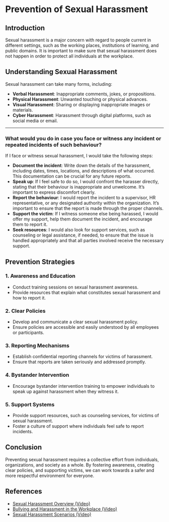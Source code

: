 # Prevention of Sexual Harassment

## Introduction
Sexual harassment is a major concern with regard to people current in different settings, such as the working places, institutions of learning, and public domains. It is important to make sure that sexual harassment does not happen in order to protect all individuals at the workplace.

## Understanding Sexual Harassment
Sexual harassment can take many forms, including:

- **Verbal Harassment**: Inappropriate comments, jokes, or propositions.
- **Physical Harassment**: Unwanted touching or physical advances.
- **Visual Harassment**: Sharing or displaying inappropriate images or materials.
- **Cyber Harassment**: Harassment through digital platforms, such as social media or email.
  
---

### What would you do in case you face or witness any incident or repeated incidents of such behaviour?
If I face or witness sexual harassment, I would take the following steps:

- **Document the incident**: Write down the details of the harassment, including dates, times, locations, and descriptions of what occurred. This documentation can be crucial for any future reports.
- **Speak up**: If I feel safe to do so, I would confront the harasser directly, stating that their behaviour is inappropriate and unwelcome. It’s important to express discomfort clearly.
- **Report the behaviour**: I would report the incident to a supervisor, HR representative, or any designated authority within the organization. It’s important to ensure that the report is made through the proper channels.
- **Support the victim**: If I witness someone else being harassed, I would offer my support, help them document the incident, and encourage them to report it.
- **Seek resources**: I would also look for support services, such as counseling or legal assistance, if needed, to ensure that the issue is handled appropriately and that all parties involved receive the necessary support.
  


## Prevention Strategies
### 1. Awareness and Education
- Conduct training sessions on sexual harassment awareness.
- Provide resources that explain what constitutes sexual harassment and how to report it.

### 2. Clear Policies
- Develop and communicate a clear sexual harassment policy.
- Ensure policies are accessible and easily understood by all employees or participants.

### 3. Reporting Mechanisms
- Establish confidential reporting channels for victims of harassment.
- Ensure that reports are taken seriously and addressed promptly.

### 4. Bystander Intervention
- Encourage bystander intervention training to empower individuals to speak up against harassment when they witness it.

### 5. Support Systems
- Provide support resources, such as counseling services, for victims of sexual harassment.
- Foster a culture of support where individuals feel safe to report incidents.

## Conclusion
Preventing sexual harassment requires a collective effort from individuals, organizations, and society as a whole. By fostering awareness, creating clear policies, and supporting victims, we can work towards a safer and more respectful environment for everyone.

## References
- [Sexual Harassment Overview (Video)](https://www.youtube.com/watch?v=Ue3BTGW3uRQ)
- [Bullying and Harassment in the Workplace (Video)](https://www.youtube.com/watch?v=u7e2c6v1oDs)
- [Sexual Harassment Scenarios (Video)](https://www.youtube.com/watch?v=o3FhoCz-FbA)